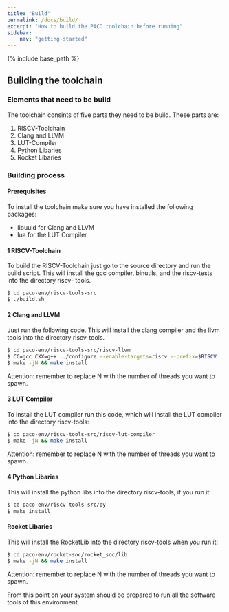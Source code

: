 ```yaml
---
title: "Build"
permalink: /docs/build/
excerpt: "How to build the PACO toolchain before running"
sidebar:
    nav: "getting-started"
---
```


{% include base_path %}

## Building the toolchain

### Elements that need to be build

The toolchain consints of five parts they need to be build. These parts are:

1. RISCV-Toolchain
2. Clang and LLVM
3. LUT-Compiler
4. Python Libaries
5. Rocket Libaries

### Building process

#### Prerequisites

To install the toolchain make sure you have installed the following packages:
- libuuid for Clang and LLVM
- lua for the LUT Compiler


#### 1 RISCV-Toolchain

To build the RISCV-Toolchain just go to the source directory and run the build script. 
This will install the gcc compiler, binutils, and the riscv-tests into the directory riscv-
tools.

```bash
$ cd paco-env/riscv-tools-src
$ ./build.sh
```

#### 2 Clang and LLVM

Just run the following code. This will install the clang compiler and the llvm tools into the directory riscv-tools.

```bash
$ cd paco-env/riscv-tools-src/riscv-llvm
$ CC=gcc CXX=g++ ../configure --enable-targets=riscv --prefix=$RISCV
$ make -jN && make install
```
Attention: remember to replace N with the number of threads you want to spawn.

#### 3 LUT Compiler

To install the LUT compiler run this code, which will install the LUT compiler into the directory riscv-tools:

```bash
$ cd paco-env/riscv-tools-src/riscv-lut-compiler
$ make -jN && make install
```
Attention: remember to replace N with the number of threads you want to spawn.

#### 4 Python Libaries

This will install the python libs into the directory riscv-tools, if you run it:
```bash
$ cd paco-env/riscv-tools-src/py
$ make install
```

#### Rocket Libaries

This will install the RocketLib into the directory riscv-tools when you run it:
```bash
$ cd paco-env/rocket-soc/rocket_soc/lib
$ make -jN && make install
```
Attention: remember to replace N with the number of threads you want to spawn.


From this point on your system should be prepared to run all the software tools of this
environment.
